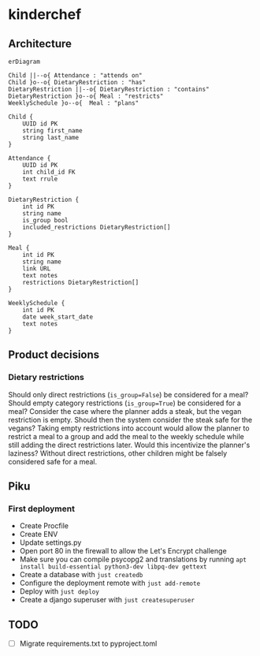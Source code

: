# kinderchef

## Architecture

```mermaid
erDiagram

Child ||--o{ Attendance : "attends on"
Child }o--o{ DietaryRestriction : "has"
DietaryRestriction ||--o{ DietaryRestriction : "contains"
DietaryRestriction }o--o{ Meal : "restricts"
WeeklySchedule }o--o{  Meal : "plans"

Child {
    UUID id PK
    string first_name
    string last_name
}

Attendance {
    UUID id PK
    int child_id FK
    text rrule
}

DietaryRestriction {
    int id PK
    string name
    is_group bool
    included_restrictions DietaryRestriction[]
}

Meal {
    int id PK
    string name
    link URL
    text notes
    restrictions DietaryRestriction[]
}

WeeklySchedule {
    int id PK
    date week_start_date
    text notes
}
```

## Product decisions

### Dietary restrictions

Should only direct restrictions (`is_group=False`) be considered for a meal?
Should empty category restrictions (`is_group=True`) be considered for a meal?
Consider the case where the planner adds a steak, but the vegan restriction is empty.
Should then the system consider the steak safe for the vegans?
Taking empty restrictions into account would allow the planner to restrict a meal to a group and add the meal to the weekly schedule while still adding the direct restrictions later.
Would this incentivize the planner's laziness? Without direct restrictions, other children might be falsely considered safe for a meal.

## Piku

### First deployment

- Create Procfile
- Create ENV
- Update settings.py
- Open port 80 in the firewall to allow the Let's Encrypt challenge
- Make sure you can compile psycopg2 and translations by running `apt install build-essential python3-dev libpq-dev gettext`
- Create a database with `just createdb`
- Configure the deployment remote with `just add-remote`
- Deploy with `just deploy`
- Create a django superuser with `just createsuperuser`

## TODO

- [ ] Migrate requirements.txt to pyproject.toml
